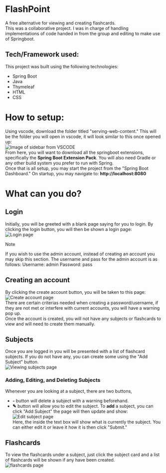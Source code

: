 # FlashPoint
A free alternative for viewing and creating flashcards.<br>
This was a collaborative project. I was in charge of handling implementations of code handed in from the group and editing to make use of Springboot. <br>
## Tech/Framework used:

This project was built using the following technologies:

- Spring Boot
- Java
- Thymeleaf
- HTML
- CSS

# How to setup:
Using vscode, download the folder titled "serving-web-content." This will be the folder you will open in vscode, it will look similar to this once opened up: <br>
![Image of sidebar from VSCODE](/page_images/vscode_serving.png) <br>
From here, you will want to download all the springboot extensions, specifically the **Spring Boot Extension Pack**. You will also need Gradle or any other build system you prefer to run with Spring. <br>
Once that is all setup, you may start the project from the "Spring Boot Dashboard." On startup, you may navigate to: **http://localhost:8080**

# What can you do?
## Login
Initially, you will be greeted with a blank page saying for you to login. By clicking the login button, you will then be shown a login page: <br>
![Login page](/page_images/Login_Page.png) <br>

> [!Note]
> If you wish to use the admin account, instead of creating an account you may skip this section.
> The username and pass for the admin account is as follows:
> Username: admin
> Password: pass

## Creating an account
By clicking the create account button, you will be taken to this page: <br>
![Create account page](/page_images/Create_Account_Page.png) <br>
There are certain criterias needed when creating a password/username, if they are not met or interfere with current accounts, you will have a warning pop up. <br>
Once the account is created, you will not have any subjects or flashcards to view and will need to create them manually.

## Subjects
Once you are logged in you will be presented with a list of flashcard subjects. If you do not have any, you can create some using the "Add Subject" button. <br>
![Viewing subjects page](/page_images/Main_Page.png) <br>

### Adding, Editing, and Deleting Subjects
Whenever you are looking at a subject, there are two buttons, <br>
- **-** button will delete a subject with a warning beforehand. <br>
- **✎** button will allow you to edit the subject.
To **add** a subject, you can click "Add Subject" the page will then update and show:
![Edit subject page](/page_images/Edit_Subject_Page.png) <br>
Here, the inside the text box will show what is currently the subject. You can either edit it or leave it how it is then click "Submit."

## Flashcards
To view the flashcards under a subject, just click the subject card and a list of flashcards will be shown if any have been created. <br>
![flashcards page](/page_images/flashcards_page)
